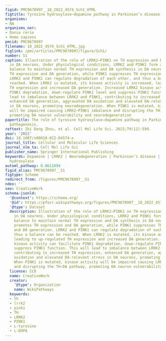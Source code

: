 ```yaml
---
figid: PMC9678997__18_2022_4574_Sch1_HTML
figtitle: Tyrosine hydroxylase–dopamine pathway in Parkinson’s disease pathogenesis
organisms:
- NA
organisms_ner:
- Danio rerio
- Homo sapiens
pmcid: PMC9678997
filename: 18_2022_4574_Sch1_HTML.jpg
figlink: /pmc/articles/PMC9678997/figure/Sch1/
number: S1
caption: Illustration of the role of LRRK2–PINK1 on TH expression and DA synthesis
  in DA neurons. Under physiological conditions, LRRK2 and PINK1 form a functional
  balance to maintain normal TH expression and DA synthesis in DA neurons. LRRK2 promotes
  TH expression and DA generation, while PINK1 suppresses TH expression and DA generation.
  LRRK2 and PINK1 can regulate degradation of each other, and thus a balance can be
  reached. When LRRK2 is mutated, its kinase activity is increased, leading to up-regulated
  TH expression and increased DA generation. Increased LRRK2 kinase activity can facilitate
  PINK1 degradation, down-regulate PINK1 level and suppress PINK1 function. This will
  lead to imbalance between LRRK2 and PINK1, contributing to increased TH expression,
  enhanced DA generation, aggravated DA oxidation and elevated DA-relevant stress
  in DA neurons, promoting neurodegeneration. When PINK1 is mutated, kinase activity
  will be impaired causing LRRK2–PINK1 imbalance and disrupting the TH–DA pathway,
  promoting DA neuron vulnerability and neurodegeneration
papertitle: The role of tyrosine hydroxylase–dopamine pathway in Parkinson’s disease
  pathogenesis.
reftext: Zhi Dong Zhou, et al. Cell Mol Life Sci. 2022;79(12):599.
year: '2022'
doi: 10.1007/s00018-022-04574-x
journal_title: Cellular and Molecular Life Sciences
journal_nlm_ta: Cell Mol Life Sci
publisher_name: Springer International Publishing
keywords: Dopamine | LRRK2 | Neurodegeneration | Parkinson’s disease | PINK1 | Tyrosine
  hydroxylase
automl_pathway: 0.8611694
figid_alias: PMC9678997__S1
figtype: Scheme
redirect_from: /figures/PMC9678997__S1
ndex: ''
seo: CreativeWork
schema-jsonld:
  '@context': https://schema.org/
  '@id': https://pfocr.wikipathways.org/figures/PMC9678997__18_2022_4574_Sch1_HTML.html
  '@type': Dataset
  description: Illustration of the role of LRRK2–PINK1 on TH expression and DA synthesis
    in DA neurons. Under physiological conditions, LRRK2 and PINK1 form a functional
    balance to maintain normal TH expression and DA synthesis in DA neurons. LRRK2
    promotes TH expression and DA generation, while PINK1 suppresses TH expression
    and DA generation. LRRK2 and PINK1 can regulate degradation of each other, and
    thus a balance can be reached. When LRRK2 is mutated, its kinase activity is increased,
    leading to up-regulated TH expression and increased DA generation. Increased LRRK2
    kinase activity can facilitate PINK1 degradation, down-regulate PINK1 level and
    suppress PINK1 function. This will lead to imbalance between LRRK2 and PINK1,
    contributing to increased TH expression, enhanced DA generation, aggravated DA
    oxidation and elevated DA-relevant stress in DA neurons, promoting neurodegeneration.
    When PINK1 is mutated, kinase activity will be impaired causing LRRK2–PINK1 imbalance
    and disrupting the TH–DA pathway, promoting DA neuron vulnerability and neurodegeneration
  license: CC0
  name: CreativeWork
  creator:
    '@type': Organization
    name: WikiPathways
  keywords:
  - th
  - lrrk2
  - pink1
  - TH
  - LRRK2
  - PINK1
  - L-tyrosine
  - L-DOPA
---
```

